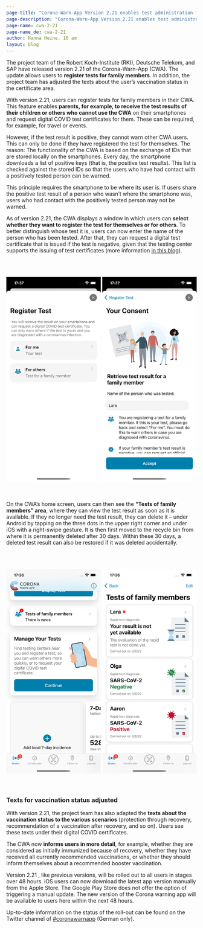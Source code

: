 ```yaml
---
page-title: "Corona-Warn-App Version 2.21 enables test administration for family members"
page-description: "Corona-Warn-App Version 2.21 enables test administration for family members"
page-name: cwa-2-21
page-name_de: cwa-2-21
author: Hanna Heine, 10 am
layout: blog
---
```


The project team of the Robert Koch-Institute (RKI), Deutsche Telekom, and SAP have released version 2.21 of the Corona-Warn-App (CWA). The update allows users to **register tests for family members**. In addition, the project team has adjusted the texts about the user’s vaccination status in the certificate area. 

<!-- overview -->

With version 2.21, users can register tests for family members in their CWA. This feature enables **parents, for example, to receive the test results of their children or others who cannot use the CWA** on their smartphones and request digital COVID test certificates for them. These can be required, for example, for travel or events. 

However, if the test result is positive, they cannot warn other CWA users. This can only be done if they have registered the test for themselves. The reason: The functionality of the CWA is based on the exchange of IDs that are stored locally on the smartphones. Every day, the smartphone downloads a list of positive keys (that is, the positive test results). This list is checked against the stored IDs so that the users who have had contact with a positively tested person can be warned. 

This principle requires the smartphone to be where its user is. If users share the positive test result of a person who wasn’t where the smartphone was, users who had contact with the positively tested person may not be warned.

As of version 2.21, the CWA displays a window in which users can **select whether they want to register the test for themselves or for others**. To better distinguish whose test it is, users can now enter the name of the person who has been tested. After that, they can request a digital test certificate that is issued if the test is negative, given that the testing center supports the issuing of test certificates (more information [in this blog](/en/blog/2021-06-24-cwa-version-2-4/)).

<br></br>
<center> 
<img src="./family-test-certificates(2).png" title="Test registration for users themselves or others" style="align: center" width=250> <img src="./family-test-certificates(3).png" title="Test registration for others" style="align: center" width=250>
</center>
<br></br>

On the CWA’s home screen, users can then see the **“Tests of family members” area**, where they can view the test result as soon as it is available. If they no longer need the test result, they can delete it – under Android by tapping on the three dots in the upper right corner and under iOS with a right-swipe gesture. It is then first moved to the recycle bin from where it is permanently deleted after 30 days. Within these 30 days, a deleted test result can also be restored if it was deleted accidentally. 

<br></br>
<center> 
<img src="./family-test-certificates(1).png" title="Tests of family members" style="align: center" width=250> <img src="./family-test-certificates(4).png" title="Tests of family members" style="align: center" width=250>
</center>
<br></br>

### Texts for vaccination status adjusted

With version 2.21, the project team has also adapted the **texts about the vaccination status to the various scenarios** (protection through recovery, recommendation of a vaccination after recovery, and so on). Users see these texts under their digital COVID certificates. 

The CWA now **informs users in more detail**, for example, whether they are considered as initially immunized because of recovery, whether they have received all currently recommended vaccinations, or whether they should inform themselves about a recommended booster vaccination.

Version 2.21 , like previous versions, will be rolled out to all users in stages over 48 hours. iOS users can now download the latest app version manually from the Apple Store. The Google Play Store does not offer the option of triggering a manual update. The new version of the Corona warning app will be available to users here within the next 48 hours.

Up-to-date information on the status of the roll-out can be found on the Twitter channel of [#coronawarnapp](https://twitter.com/coronawarnapp) (German only).
